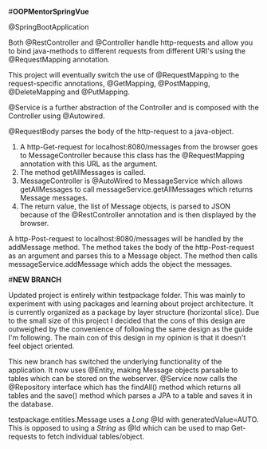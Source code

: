 #**OOPMentorSpringVue**

@SpringBootApplication

Both @RestController and @Controller handle http-requests and allow you to bind java-methods to different requests 
from different URI's using the @RequestMapping annotation. 

This project will eventually switch the use of @RequestMapping to the request-specific
annotations, @GetMapping, @PostMapping, @DeleteMapping and @PutMapping.

@Service is a further abstraction of the Controller and is composed with the Controller using
@Autowired. 

@RequestBody parses the body of the http-request to a java-object.

1. A http-Get-request for localhost:8080/messages from the browser goes to 
MessageController because this class has the @RequestMapping annotation with this
URL as the argument.
2. The method getAllMessages is called.
3. MessageController is @AutoWired to MessageService which allows getAllMessages to
call messageService.getAllMessages which returns <List>Message messages.
4. The return value, the list of Message objects, is parsed to JSON because of the
@RestController annotation and is then displayed by the browser.

A http-Post-request to localhost:8080/messages will be handled by the addMessage method.
The method takes the body of the http-Post-request as an argument and parses this to
a Message object. The method then calls messageService.addMessage which adds the object
the <List>messages.

#**NEW BRANCH**

Updated project is entirely within testpackage folder. This was mainly to experiment with 
using packages and learning about project architecture. It is currently organized as a
package by layer structure (horizontal slice). Due to the small size of this project I
decided that the cons of this design are outweighed by the convenience of following the same
design as the guide I'm following. The main con of this design in my opinion is that it 
doesn't feel object oriented. 

This new branch has switched the underlying functionality of the application. It now uses
@Entity, making Message objects parsable to tables which can be stored on the webserver. 
@Service now calls the @Repository interface which has the findAll() method which returns
all tables and the save() method which parses a JPA to a table and saves it in the database.

testpackage.entities.Message uses a *Long* @Id with generatedValue=AUTO. This is opposed to
using a *String* as @Id which can be used to map Get-requests to fetch individual tables/object.
